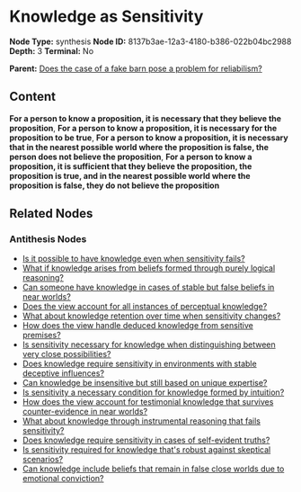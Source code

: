 # Knowledge as Sensitivity

**Node Type:** synthesis
**Node ID:** 8137b3ae-12a3-4180-b386-022b04bc2988
**Depth:** 3
**Terminal:** No

**Parent:** [Does the case of a fake barn pose a problem for reliabilism?](does-the-case-of-a-fake-barn-pose-a-problem-for-reliabilism-antithesis-b72722dd-0d97-485c-8788-7fa3036e66f3.md)

## Content

**For a person to know a proposition, it is necessary that they believe the proposition**, **For a person to know a proposition, it is necessary for the proposition to be true**, **For a person to know a proposition, it is necessary that in the nearest possible world where the proposition is false, the person does not believe the proposition**, **For a person to know a proposition, it is sufficient that they believe the proposition, the proposition is true, and in the nearest possible world where the proposition is false, they do not believe the proposition**

## Related Nodes

### Antithesis Nodes

- [Is it possible to have knowledge even when sensitivity fails?](is-it-possible-to-have-knowledge-even-when-sensitivity-fails-antithesis-e5c25572-a9d7-4a30-bc97-fe0cb6db134a.md)
- [What if knowledge arises from beliefs formed through purely logical reasoning?](what-if-knowledge-arises-from-beliefs-formed-through-purely-logical-reasoning-antithesis-103d0cea-6bb1-4397-a65c-46f637167d10.md)
- [Can someone have knowledge in cases of stable but false beliefs in near worlds?](can-someone-have-knowledge-in-cases-of-stable-but-false-beliefs-in-near-worlds-antithesis-0328c3c8-44e7-4b95-b177-fd22fd57d6c3.md)
- [Does the view account for all instances of perceptual knowledge?](does-the-view-account-for-all-instances-of-perceptual-knowledge-antithesis-3b84fe9c-f9d9-4192-9c60-cf80907c6f4c.md)
- [What about knowledge retention over time when sensitivity changes?](what-about-knowledge-retention-over-time-when-sensitivity-changes-antithesis-06d1846f-e91b-4898-84c1-fc79adb608fe.md)
- [How does the view handle deduced knowledge from sensitive premises?](how-does-the-view-handle-deduced-knowledge-from-sensitive-premises-antithesis-c793c769-5239-403f-b85d-f788b0ebf98b.md)
- [Is sensitivity necessary for knowledge when distinguishing between very close possibilities?](is-sensitivity-necessary-for-knowledge-when-distinguishing-between-very-close-possibilities-antithesis-605869e3-ff4e-49d5-9267-26c81f6b9ba4.md)
- [Does knowledge require sensitivity in environments with stable deceptive influences?](does-knowledge-require-sensitivity-in-environments-with-stable-deceptive-influences-antithesis-8d8ba142-b48d-4e3a-a565-1539e3dbd4ca.md)
- [Can knowledge be insensitive but still based on unique expertise?](can-knowledge-be-insensitive-but-still-based-on-unique-expertise-antithesis-4c3ed3f2-6cf5-476b-8860-52363c82de1f.md)
- [Is sensitivity a necessary condition for knowledge formed by intuition?](is-sensitivity-a-necessary-condition-for-knowledge-formed-by-intuition-antithesis-09b58b51-ab25-4271-ad9d-6a5d78f54772.md)
- [How does the view account for testimonial knowledge that survives counter-evidence in near worlds?](how-does-the-view-account-for-testimonial-knowledge-that-survives-counter-evidence-in-near-worlds-antithesis-9337b3d3-5a6e-405f-9c46-f33a92aa3ff4.md)
- [What about knowledge through instrumental reasoning that fails sensitivity?](what-about-knowledge-through-instrumental-reasoning-that-fails-sensitivity-antithesis-c31fea31-7577-47a7-a3cb-b20a9e1e57fa.md)
- [Does knowledge require sensitivity in cases of self-evident truths?](does-knowledge-require-sensitivity-in-cases-of-self-evident-truths-antithesis-d276b0d1-c4dd-4cff-b52c-85f930007c85.md)
- [Is sensitivity required for knowledge that's robust against skeptical scenarios?](is-sensitivity-required-for-knowledge-thats-robust-against-skeptical-scenarios-antithesis-9da32e00-c653-47ad-ad39-c4dba43b3115.md)
- [Can knowledge include beliefs that remain in false close worlds due to emotional conviction?](can-knowledge-include-beliefs-that-remain-in-false-close-worlds-due-to-emotional-conviction-antithesis-dec062c4-1f54-4d4e-a788-8e2dbbc7b144.md)
